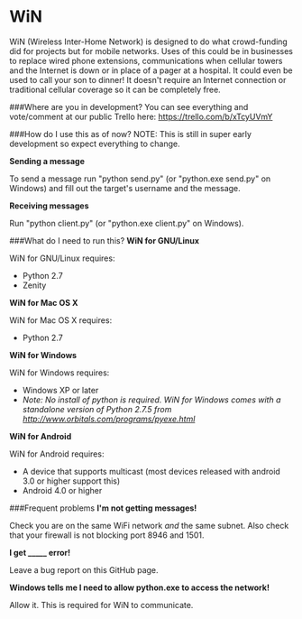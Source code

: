 WiN
===

WiN (Wireless Inter-Home Network) is designed to do what crowd-funding did for projects but for mobile networks. Uses of this could be in businesses to replace wired phone extensions, communications when cellular towers and the Internet is down or in place of a pager at a hospital. It could even be used to call your son to dinner! It doesn't require an Internet connection or traditional cellular coverage so it can be completely free.

###Where are you in development?
You can see everything and vote/comment at our public Trello here: https://trello.com/b/xTcyUVmY

###How do I use this as of now?
NOTE: This is still in super early development so expect everything to change.

**Sending a message**

To send a message run "python send.py" (or "python.exe send.py" on Windows) and fill out the target's username and the message.

**Receiving messages**

Run "python client.py" (or "python.exe client.py" on Windows).

###What do I need to run this?
**WiN for GNU/Linux**

WiN for GNU/Linux requires:
* Python 2.7
* Zenity

**WiN for Mac OS X**

WiN for Mac OS X requires:
* Python 2.7

**WiN for Windows**

WiN for Windows requires:
* Windows XP or later
* *Note: No install of python is required. WiN for Windows comes with a standalone version of Python 2.7.5 from http://www.orbitals.com/programs/pyexe.html*

**WiN for Android**

WiN for Android requires:
* A device that supports multicast (most devices released with android 3.0 or higher support this)
* Android 4.0 or higher

###Frequent problems
**I'm not getting messages!**

Check you are on the same WiFi network *and* the same subnet. Also check that your firewall is not blocking port 8946 and 1501.

**I get _____ error!**

Leave a bug report on this GitHub page.

**Windows tells me I need to allow python.exe to access the network!**

Allow it. This is required for WiN to communicate.